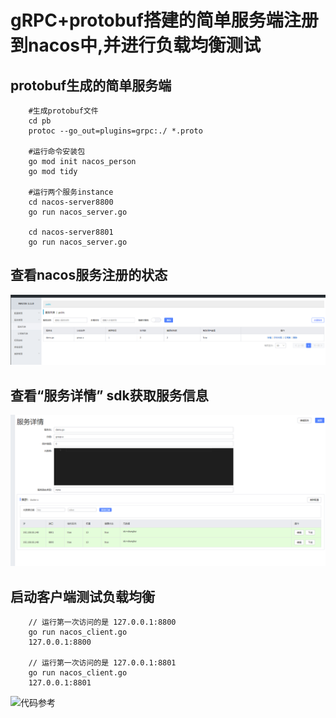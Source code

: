 # gRPC+protobuf搭建的简单服务端注册到nacos中,并进行负载均衡测试

## protobuf生成的简单服务端
```
    #生成protobuf文件
    cd pb
    protoc --go_out=plugins=grpc:./ *.proto

    #运行命令安装包
    go mod init nacos_person
    go mod tidy

    #运行两个服务instance
    cd nacos-server8800
    go run nacos_server.go

    cd nacos-server8801
    go run nacos_server.go
```

## 查看nacos服务注册的状态
![](img/nacos_grpc_service_list.png)

## 查看“服务详情” sdk获取服务信息
![](img/nacos_grpc_service_detail.png)

## 启动客户端测试负载均衡
```
    // 运行第一次访问的是 127.0.0.1:8800
    go run nacos_client.go 
    127.0.0.1:8800

    // 运行第一次访问的是 127.0.0.1:8801
    go run nacos_client.go 
    127.0.0.1:8801
```

![代码参考](https://gitee.com/xiaonqedu/nacos-grpc-gotest?_from=gitee_search)




